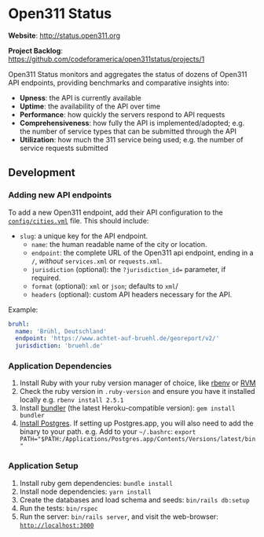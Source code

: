 Open311 Status
==============

**Website**: http://status.open311.org

**Project Backlog**: https://github.com/codeforamerica/open311status/projects/1

Open311 Status monitors and aggregates the status of dozens of Open311 API endpoints, providing benchmarks and comparative insights into:

- **Upness**: the API is currently available
- **Uptime**: the availability of the API over time
- **Performance**: how quickly the servers respond to API requests
- **Comprehensiveness**: how fully the API is implemented/adopted; e.g. the number of service types that can be submitted through the API
- **Utilization**: how much the 311 service being used; e.g. the number of service requests submitted

## Development

### Adding new API endpoints

To add a new Open311 endpoint, add their API configuration to the [`config/cities.yml`](config/cities.yml) file. This should include:
- `slug`: a unique key for the API endpoint.
    - `name`: the human readable name of the city or location.
    - `endpoint`: the complete URL of the Open311 api endpoint, ending in a `/`, _without_ `services.xml` or `requests.xml`.
    - `jurisdiction` (optional): the `?jurisdiction_id=` parameter, if required.
    - `format` (optional): `xml` or `json`; defaults to `xml`/
    - `headers` (optional): custom API headers necessary for the API.

Example:

```yml
bruhl:
  name: 'Brühl, Deutschland'
  endpoint: 'https://www.achtet-auf-bruehl.de/georeport/v2/'
  jurisdiction: 'bruehl.de'
```

### Application Dependencies
1. Install Ruby with your ruby version manager of choice, like [rbenv](https://github.com/rbenv/rbenv) or [RVM](https://github.com/codeforamerica/howto/blob/master/Ruby.md)
2. Check the ruby version in `.ruby-version` and ensure you have it installed locally e.g. `rbenv install 2.5.1`
3. Install [bundler](https://bundler.io/) (the latest Heroku-compatible version): `gem install bundler`
4. [Install Postgres](https://github.com/codeforamerica/howto/blob/master/PostgreSQL.md). If setting up Postgres.app, you will also need to add the binary to your path. e.g. Add to your `~/.bashrc`:
`export PATH="$PATH:/Applications/Postgres.app/Contents/Versions/latest/bin"`

### Application Setup

1. Install ruby gem dependencies: `bundle install`
2. Install node dependencies: `yarn install`
3. Create the databases and load schema and seeds: `bin/rails db:setup`
4. Run the tests: `bin/rspec`
5. Run the server: `bin/rails server`, and visit the web-browser: [`http://localhost:3000`](http://localhost:3000)
